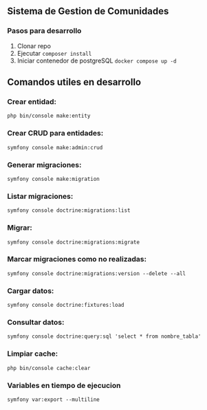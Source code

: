 ## Sistema de Gestion de Comunidades

### Pasos para desarrollo

1. Clonar repo
2. Ejecutar ```composer install```
3. Iniciar contenedor de postgreSQL
   ```docker compose up -d```

## Comandos utiles en desarrollo

### Crear entidad:
```php bin/console make:entity```


### Crear CRUD para entidades:
```symfony console make:admin:crud```

### Generar migraciones:
```symfony console make:migration```

### Listar migraciones:
```symfony console doctrine:migrations:list```    

### Migrar:
```symfony console doctrine:migrations:migrate```

### Marcar migraciones como no realizadas:
```symfony console doctrine:migrations:version --delete --all```

### Cargar datos:
```symfony console doctrine:fixtures:load```

### Consultar datos:
```symfony console doctrine:query:sql 'select * from nombre_tabla'```

### Limpiar cache:
```php bin/console cache:clear```

### Variables en tiempo de ejecucion
```symfony var:export --multiline```
